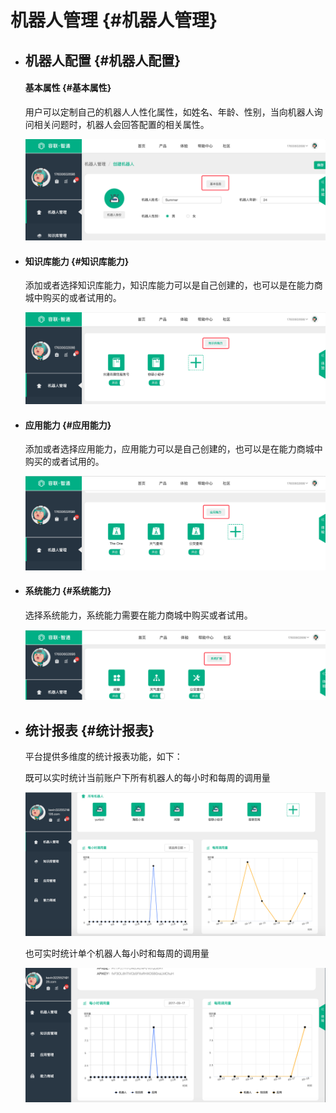 # 机器人管理 {#机器人管理}

* ## 机器人配置 {#机器人配置}

  #### 基本属性 {#基本属性}

  用户可以定制自己的机器人人性化属性，如姓名、年龄、性别，当向机器人询问相关问题时，机器人会回答配置的相关属性。

  ![bot1](/assets/QQ20170918-145608@2x.png)

* #### 知识库能力 {#知识库能力}

  添加或者选择知识库能力，知识库能力可以是自己创建的，也可以是在能力商城中购买的或者试用的。

  ![bot2](/assets/dd.png)

* #### 应用能力 {#应用能力}

  添加或者选择应用能力，应用能力可以是自己创建的，也可以是在能力商城中购买的或者试用的。

  ![bot3](/assets/QQ20170918-150447@2x.png)

* #### 系统能力 {#系统能力}

  选择系统能力，系统能力需要在能力商城中购买或者试用。
  
  ![bot4](/assets/系统能力.png)

* ## 统计报表 {#统计报表}

  平台提供多维度的统计报表功能，如下：

  既可以实时统计当前账户下所有机器人的每小时和每周的调用量
  
  ![bot5](/assets/总调用量.png)
  
  也可实时统计单个机器人每小时和每周的调用量
  
  ![bot6](/assets/单个调用量.png)








